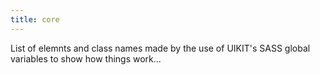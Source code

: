 ```yaml
---
title: core
---  
```

List of elemnts and class names made by the use of UIKIT's SASS global variables to show how things work...